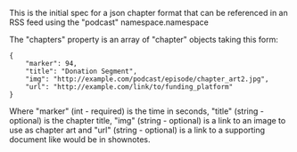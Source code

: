 This is the initial spec for a json chapter format that can be referenced in an RSS feed using the "podcast" namespace.namespace

The "chapters" property is an array of "chapter" objects taking this form:

```
{
    "marker": 94,
    "title": "Donation Segment",
    "img": "http://example.com/podcast/episode/chapter_art2.jpg",
    "url": "http://example.com/link/to/funding_platform"
}
```

Where "marker" (int - required) is the time in seconds, "title" (string - optional) is the chapter title, "img" (string - optional) is a link to an image to use as chapter art and "url" (string - optional) is a link to a
supporting document like would be in shownotes.